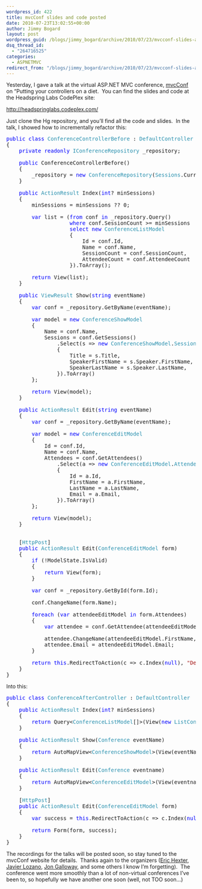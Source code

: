 ```yaml
---
wordpress_id: 422
title: mvcConf slides and code posted
date: 2010-07-23T13:02:55+00:00
author: Jimmy Bogard
layout: post
wordpress_guid: /blogs/jimmy_bogard/archive/2010/07/23/mvcconf-slides-and-code-posted.aspx
dsq_thread_id:
  - "264716525"
categories:
  - ASPNETMVC
redirect_from: "/blogs/jimmy_bogard/archive/2010/07/23/mvcconf-slides-and-code-posted.aspx/"
---
```

Yesterday, I gave a talk at the virtual ASP.NET MVC conference, [mvcConf](http://mvcconf.com/) on “Putting your controllers on a diet.&#160; You can find the slides and code at the Headspring Labs CodePlex site:

<http://headspringlabs.codeplex.com/>

Just clone the Hg repository, and you’ll find all the code and slides.&#160; In the talk, I showed how to incrementally refactor this:

<pre><span style="color: blue">public class </span><span style="color: #2b91af">ConferenceControllerBefore </span>: <span style="color: #2b91af">DefaultController
</span>{
    <span style="color: blue">private readonly </span><span style="color: #2b91af">IConferenceRepository </span>_repository;

    <span style="color: blue">public </span>ConferenceControllerBefore()
    {
        _repository = <span style="color: blue">new </span><span style="color: #2b91af">ConferenceRepository</span>(<span style="color: #2b91af">Sessions</span>.Current);
    }

    <span style="color: blue">public </span><span style="color: #2b91af">ActionResult </span>Index(<span style="color: blue">int</span>? minSessions)
    {
        minSessions = minSessions ?? 0;

        <span style="color: blue">var </span>list = (<span style="color: blue">from </span>conf <span style="color: blue">in </span>_repository.Query()
                    <span style="color: blue">where </span>conf.SessionCount &gt;= minSessions
                    <span style="color: blue">select new </span><span style="color: #2b91af">ConferenceListModel
                    </span>{
                        Id = conf.Id,
                        Name = conf.Name,
                        SessionCount = conf.SessionCount,
                        AttendeeCount = conf.AttendeeCount
                    }).ToArray();

        <span style="color: blue">return </span>View(list);
    }

    <span style="color: blue">public </span><span style="color: #2b91af">ViewResult </span>Show(<span style="color: blue">string </span>eventName)
    {
        <span style="color: blue">var </span>conf = _repository.GetByName(eventName);

        <span style="color: blue">var </span>model = <span style="color: blue">new </span><span style="color: #2b91af">ConferenceShowModel
        </span>{
            Name = conf.Name,
            Sessions = conf.GetSessions()
                .Select(s =&gt; <span style="color: blue">new </span><span style="color: #2b91af">ConferenceShowModel</span>.<span style="color: #2b91af">SessionModel
                </span>{
                    Title = s.Title,
                    SpeakerFirstName = s.Speaker.FirstName,
                    SpeakerLastName = s.Speaker.LastName,
                }).ToArray()
        };

        <span style="color: blue">return </span>View(model);
    }

    <span style="color: blue">public </span><span style="color: #2b91af">ActionResult </span>Edit(<span style="color: blue">string </span>eventName)
    {
        <span style="color: blue">var </span>conf = _repository.GetByName(eventName);

        <span style="color: blue">var </span>model = <span style="color: blue">new </span><span style="color: #2b91af">ConferenceEditModel
        </span>{
            Id = conf.Id,
            Name = conf.Name,
            Attendees = conf.GetAttendees()
                .Select(a =&gt; <span style="color: blue">new </span><span style="color: #2b91af">ConferenceEditModel</span>.<span style="color: #2b91af">AttendeeEditModel
                </span>{
                    Id = a.Id,
                    FirstName = a.FirstName,
                    LastName = a.LastName,
                    Email = a.Email,
                }).ToArray()
        };

        <span style="color: blue">return </span>View(model);
    }


    [<span style="color: #2b91af">HttpPost</span>]
    <span style="color: blue">public </span><span style="color: #2b91af">ActionResult </span>Edit(<span style="color: #2b91af">ConferenceEditModel </span>form)
    {
        <span style="color: blue">if </span>(!ModelState.IsValid)
        {
            <span style="color: blue">return </span>View(form);
        }

        <span style="color: blue">var </span>conf = _repository.GetById(form.Id);

        conf.ChangeName(form.Name);

        <span style="color: blue">foreach </span>(<span style="color: blue">var </span>attendeeEditModel <span style="color: blue">in </span>form.Attendees)
        {
            <span style="color: blue">var </span>attendee = conf.GetAttendee(attendeeEditModel.Id);

            attendee.ChangeName(attendeeEditModel.FirstName, attendeeEditModel.LastName);
            attendee.Email = attendeeEditModel.Email;
        }

        <span style="color: blue">return this</span>.RedirectToAction(c =&gt; c.Index(<span style="color: blue">null</span>), <span style="color: #a31515">"Default"</span>);
    }
}</pre>

[](http://11011.net/software/vspaste)

Into this:

<pre><span style="color: blue">public class </span><span style="color: #2b91af">ConferenceAfterController </span>: <span style="color: #2b91af">DefaultController
</span>{
    <span style="color: blue">public </span><span style="color: #2b91af">ActionResult </span>Index(<span style="color: blue">int</span>? minSessions)
    {
        <span style="color: blue">return </span>Query&lt;<span style="color: #2b91af">ConferenceListModel</span>[]&gt;(View(<span style="color: blue">new </span><span style="color: #2b91af">ListConferences</span>(minSessions)));
    }

    <span style="color: blue">public </span><span style="color: #2b91af">ActionResult </span>Show(<span style="color: #2b91af">Conference </span>eventName)
    {
        <span style="color: blue">return </span>AutoMapView&lt;<span style="color: #2b91af">ConferenceShowModel</span>&gt;(View(eventName));
    }

    <span style="color: blue">public </span><span style="color: #2b91af">ActionResult </span>Edit(<span style="color: #2b91af">Conference </span>eventname)
    {
        <span style="color: blue">return </span>AutoMapView&lt;<span style="color: #2b91af">ConferenceEditModel</span>&gt;(View(eventname));
    }

    [<span style="color: #2b91af">HttpPost</span>]
    <span style="color: blue">public </span><span style="color: #2b91af">ActionResult </span>Edit(<span style="color: #2b91af">ConferenceEditModel </span>form)
    {
        <span style="color: blue">var </span>success = <span style="color: blue">this</span>.RedirectToAction(c =&gt; c.Index(<span style="color: blue">null</span>), <span style="color: #a31515">"Default"</span>);
        
        <span style="color: blue">return </span>Form(form, success);
    }
}</pre>

[](http://11011.net/software/vspaste)

The recordings for the talks will be posted soon, so stay tuned to the mvcConf website for details.&#160; Thanks again to the organizers ([Eric Hexter](https://lostechies.com/blogs/hex/), [Javier Lozano](http://lozanotek.com/blog/), [Jon Galloway](http://weblogs.asp.net/jgalloway/), and some others I know I’m forgetting).&#160; The conference went more smoothly than a lot of non-virtual conferences I’ve been to, so hopefully we have another one soon (well, not TOO soon…)
